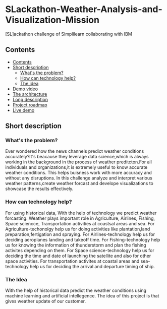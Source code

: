 # SLackathon-Weather-Analysis-and-Visualization-Mission
  [SL]ackathon challenge of Simplilearn collaborating with IBM

## Contents
 - [Contents](#contents)
  - [Short description](#short-description)
    - [What's the problem?](#whats-the-problem)
    - [How can technology help?](#how-can-technology-help)
    - [The idea](#the-idea)
  - [Demo video](#demo-video)
  - [The architecture](#the-architecture)
  - [Long description](#long-description)
  - [Project roadmap](#project-roadmap)
  - [Live demo](#live-demo)


   ## Short description
   
   ### What's the problem?
 Ever wondered how the news channels predict weather conditions accurately?It's beacause they leverage data science,which is always working in the background in the process of weather preditcton.For all individuals and organizations,it is extremely useful to know accurate  weather conditions. This helps buisness work with more accuracy and without any disruptions. In this challenge analyze and interpret various weather patterns,create  weather forcast and develope visualizations to showcase  the results effectively.
 
   ### How can technology help?
   
   For using historical data,  With the  help of technology  we predict weather forcasting.
   Weather plays important role in
                               Agriculture,
                               Airlines,
                               Fishing,
                               Space sciencce,
                               Transportation activities at coastsal areas and sea.
    For Agriculture-techonolgy help us for doing activities like plantation,land preparation,fertigation and spraying.
    For Airlines-technology help us for deciding aeroplanes landing and takeoff time.
    For Fishing-technology help us for knowing the information of thunderstorm and plan the fishing activites depending on them.
    For Space science-technology help us for deciding the time and date of launching the satellite and also for other space activities.
    For transportation activites at coastal areas and sea-technology help us for deciding the arrival and departure timing of ship.
   

   ### The Idea
   With the help of historical data predict the weather conditions using machine learning and artificial intellegence.
     The idea of this project is that gives weather update of our customer.
       

